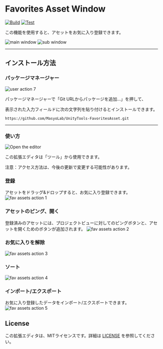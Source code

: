 # Favorites Asset Window

[![Build](https://github.com/MasyoLab/UnityTools-FavoritesAsset/actions/workflows/build.yml/badge.svg?branch=release&event=push)](https://github.com/MasyoLab/UnityTools-FavoritesAsset/actions/workflows/build.yml)
[![Test](https://github.com/MasyoLab/UnityTools-FavoritesAsset/actions/workflows/test.yml/badge.svg?branch=develop)](https://github.com/MasyoLab/UnityTools-FavoritesAsset/actions/workflows/test.yml)

この機能を使用すると、アセットをお気に入り登録できます。

![main window](https://user-images.githubusercontent.com/20793765/123297800-defba380-d552-11eb-8667-b630e260471d.jpg)
![sub window](https://user-images.githubusercontent.com/20793765/123297813-e15dfd80-d552-11eb-9622-9ab2e9da8b3f.jpg)

----

インストール方法
-------
### パッケージマネージャー

![user action 7](https://user-images.githubusercontent.com/20793765/123511981-bb09a080-d6bf-11eb-8a15-68bad60e0278.png)

パッケージマネージャーで「Git URLからパッケージを追加...」を押して、

表示された入力フィールドに次の文字列を貼り付けるとインストールできます。

```https://github.com/MasyoLab/UnityTools-FavoritesAsset.git```

----

### 使い方
![Open the editor](https://user-images.githubusercontent.com/20793765/123286869-3f85e300-d549-11eb-98e9-33523237ddd6.png)

この拡張エディタは「ツール」から使用できます。

注意：アクセス方法は、今後の更新で変更する可能性があります。

### 登録
アセットをドラッグ&ドロップすると、お気に入り登録できます。
![fav assets action 1](https://user-images.githubusercontent.com/20793765/123298861-e5d6e600-d553-11eb-8928-ee576f50ca90.gif)

### アセットのピング、開く
登録済みのアセットには、プロジェクトビューに対してのピングボタンと、アセットを開くためのボタンが追加されます。
![fav assets action 2](https://user-images.githubusercontent.com/20793765/123300092-28e58900-d555-11eb-8e10-a0cc34981c77.gif)

### お気に入りを解除
![fav assets action 3](https://user-images.githubusercontent.com/20793765/123303319-a5c63200-d558-11eb-9d39-04df72eab611.gif)

### ソート
![fav assets action 4](https://user-images.githubusercontent.com/20793765/123303675-035a7e80-d559-11eb-81b8-c1d3b57f2e7b.gif)

### インポート/エクスポート
お気に入り登録したデータをインポート/エクスポートできます。
![fav assets action 5](https://user-images.githubusercontent.com/20793765/123304439-e96d6b80-d559-11eb-8b0d-8bf0dd49ba5e.gif)

License
-------
この拡張エディタは、MITライセンスです。詳細は [LICENSE](https://github.com/MasyoLab/UnityTools-FavoritesAsset/blob/master/LICENSE) を参照してください。
